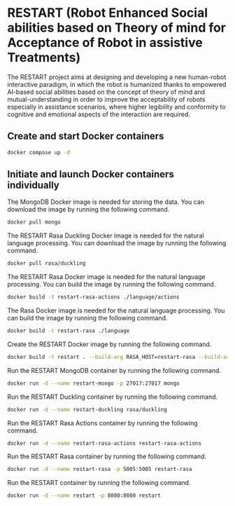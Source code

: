 # RESTART (Robot Enhanced Social abilities based on Theory of mind for Acceptance of Robot in assistive Treatments)

The RESTART project aims at designing and developing a new human-robot interactive paradigm, in which the robot is humanized thanks to empowered AI-based social abilities based on the concept of theory of mind and mutual-understanding in order to improve the acceptability of robots especially in assistance scenarios, where higher legibility and conformity to cognitive and emotional aspects of the interaction are required.

## Create and start Docker containers

```bash
docker compose up -d
```

## Initiate and launch Docker containers individually

The MongoDB Docker image is needed for storing the data. You can download the image by running the following command.

```bash
docker pull mongo
```

The RESTART Rasa Duckling Docker image is needed for the natural language processing. You can download the image by running the following command.

```bash
docker pull rasa/duckling
```

The RESTART Rasa Docker image is needed for the natural language processing. You can build the image by running the following command.

```bash
docker build -t restart-rasa-actions ./language/actions
```

The Rasa Docker image is needed for the natural language processing. You can build the image by running the following command.

```bash
docker build -t restart-rasa ./language
```

Create the RESTART Docker image by running the following command.

```bash
docker build -t restart . --build-arg RASA_HOST=restart-rasa --build-arg MONGO_HOST=restart-mongo
```

Run the RESTART MongoDB container by running the following command.

```bash
docker run -d --name restart-mongo -p 27017:27017 mongo
```

Run the RESTART Duckling container by running the following command.

```bash
docker run -d --name restart-duckling rasa/duckling
```

Run the RESTART Rasa Actions container by running the following command.

```bash
docker run -d --name restart-rasa-actions restart-rasa-actions
```

Run the RESTART Rasa container by running the following command.

```bash
docker run -d --name restart-rasa -p 5005:5005 restart-rasa
```

Run the RESTART container by running the following command.

```bash
docker run -d --name restart -p 8080:8080 restart
```